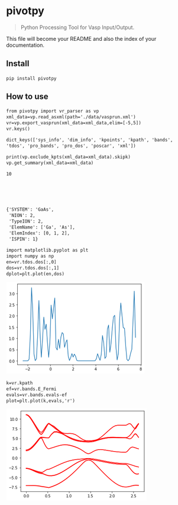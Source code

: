 # pivotpy
> Python Processing Tool for Vasp Input/Output.


This file will become your README and also the index of your documentation.

## Install

`pip install pivotpy`

## How to use

```
from pivotpy import vr_parser as vp
xml_data=vp.read_asxml(path='./data/vasprun.xml')
vr=vp.export_vasprun(xml_data=xml_data,elim=[-5,5])
vr.keys()
```




    dict_keys(['sys_info', 'dim_info', 'kpoints', 'kpath', 'bands', 'tdos', 'pro_bands', 'pro_dos', 'poscar', 'xml'])



```
print(vp.exclude_kpts(xml_data=xml_data).skipk)
vp.get_summary(xml_data=xml_data)
```

    10
    




    {'SYSTEM': 'GaAs',
     'NION': 2,
     'TypeION': 2,
     'ElemName': ['Ga', 'As'],
     'ElemIndex': [0, 1, 2],
     'ISPIN': 1}



```
import matplotlib.pyplot as plt
import numpy as np
en=vr.tdos.dos[:,0]
dos=vr.tdos.dos[:,1]
dplot=plt.plot(en,dos)
```


![png](docs/images/output_6_0.png)


```
k=vr.kpath
ef=vr.bands.E_Fermi
evals=vr.bands.evals-ef
plot=plt.plot(k,evals,'r')
```


![png](docs/images/output_7_0.png)


